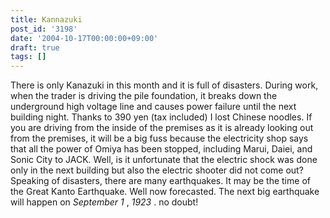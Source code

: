 ```yaml
---
title: Kannazuki
post_id: '3198'
date: '2004-10-17T00:00:00+09:00'
draft: true
tags: []
---
```


There is only Kanazuki in this month and it is full of disasters. During work, when the trader is driving the pile foundation, it breaks down the underground high voltage line and causes power failure until the next building night. Thanks to 390 yen (tax included) I lost Chinese noodles. If you are driving from the inside of the premises as it is already looking out from the premises, it will be a big fuss because the electricity shop says that all the power of Omiya has been stopped, including Marui, Daiei, and Sonic City to JACK. Well, is it unfortunate that the electric shock was done only in the next building but also the electric shooter did not come out? Speaking of disasters, there are many earthquakes. It may be the time of the Great Kanto Earthquake. Well now forecasted. The next big earthquake will happen on _September 1_ , _1923_ . no doubt!
